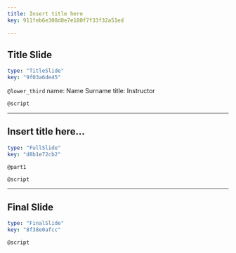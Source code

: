 ```yaml
---
title: Insert title here
key: 911feb6e308d8e7e180f7f33f32a51ed

---
```

## Title Slide

```yaml
type: "TitleSlide"
key: "9f03a6de45"
```

`@lower_third`
name: Name Surname
title: Instructor


`@script`



---
## Insert title here...

```yaml
type: "FullSlide"
key: "d8b1e72cb2"
```

`@part1`



`@script`



---
## Final Slide

```yaml
type: "FinalSlide"
key: "8f38e0afcc"
```

`@script`


